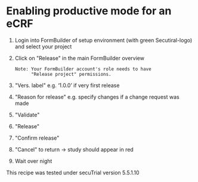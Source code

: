 # Enabling productive mode for an eCRF 

1. Login into FormBuilder of setup environment (with green Secutiral-logo) and select your project<br>
2. Click on "Release"  in the main FormBuilder overview <br>

    ```
    Note: Your FormBuilder account's role needs to have 
          "Release project" permissions.
    ```

3. "Vers. label" e.g. ‘1.0.0’ if very first release
4. "Reason for release" e.g. specify changes if a change request was made
5. "Validate"
6. "Release"
7. "Confirm release"
8. "Cancel" to return → study should appear in red
9. Wait over night
 
 
This recipe was tested under secuTrial version 5.5.1.10
